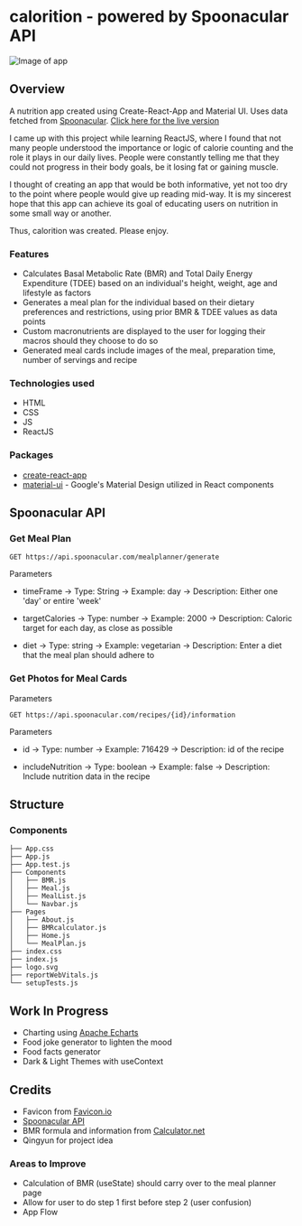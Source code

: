 # calorition - powered by Spoonacular API
![Image of app](https://i.imgur.com/s48EraA.png)

## Overview
A nutrition app created using Create-React-App and Material UI. Uses data fetched from [Spoonacular](https://spoonacular.com/food-api). [Click here for the live version](https://calorition.vercel.app/)

I came up with this project while learning ReactJS, where I found that not many people understood the importance or logic of calorie counting and the role it plays in our daily lives. People were constantly telling me that they could not progress in their body goals, be it losing fat or gaining muscle. 

I thought of creating an app that would be both informative, yet not too dry to the point where people would give up reading mid-way. It is my sincerest hope that this app can achieve its goal of educating users on nutrition in some small way or another.

Thus, calorition was created. Please enjoy.

### Features
- Calculates Basal Metabolic Rate (BMR) and Total Daily Energy Expenditure (TDEE) based on an individual's height, weight, age and lifestyle as factors
- Generates a meal plan for the individual based on their dietary preferences and restrictions, using prior BMR & TDEE values as data points
- Custom macronutrients are displayed to the user for logging their macros should they choose to do so
- Generated meal cards include images of the meal, preparation time, number of servings and recipe

### Technologies used
- HTML
- CSS
- JS
- ReactJS

### Packages
- [create-react-app](https://github.com/facebook/create-react-app)
- [material-ui](https://material-ui.com/) - Google's Material Design utilized in React components

## Spoonacular API
### Get Meal Plan

```
GET https://api.spoonacular.com/mealplanner/generate
```

Parameters
- timeFrame -> Type: String
            -> Example: day
            -> Description: Either one 'day' or entire 'week'
            
- targetCalories -> Type: number
                 -> Example: 2000
                 -> Description: Caloric target for each day, as close as possible

- diet -> Type: string
       -> Example: vegetarian
       -> Description: Enter a diet that the meal plan should adhere to
       
### Get Photos for Meal Cards


Parameters
```
GET https://api.spoonacular.com/recipes/{id}/information
```

Parameters
- id -> Type: number
     -> Example: 716429
     -> Description: id of the recipe
     
- includeNutrition -> Type: boolean
                   -> Example: false
                   -> Description: Include nutrition data in the recipe

## Structure

### Components

```
├── App.css
├── App.js
├── App.test.js
├── Components
│   ├── BMR.js
│   ├── Meal.js
│   ├── MealList.js
│   └── Navbar.js
├── Pages
│   ├── About.js
│   ├── BMRcalculator.js
│   ├── Home.js
│   └── MealPlan.js
├── index.css
├── index.js
├── logo.svg
├── reportWebVitals.js
└── setupTests.js

```

## Work In Progress
- Charting using [Apache Echarts](https://echarts.apache.org/en/index.html)
- Food joke generator to lighten the mood
- Food facts generator
- Dark & Light Themes with useContext

## Credits
- Favicon from [Favicon.io](https://favicon.io/)
- [Spoonacular API](https://spoonacular.com/food-api)
- BMR formula and information from [Calculator.net](https://www.calculator.net/bmr-calculator.html)
- Qingyun for project idea

### Areas to Improve
- Calculation of BMR (useState) should carry over to the meal planner page
- Allow for user to do step 1 first before step 2 (user confusion)
- App Flow


